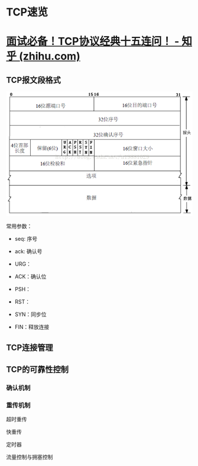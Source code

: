 # TCP速览

# [面试必备！TCP协议经典十五连问！ - 知乎 (zhihu.com)](https://zhuanlan.zhihu.com/p/388704023)

## TCP报文段格式

![](./static/tcp报文格式段.png)

常用参数：

- seq: 序号

- ack: 确认号

- URG：

- ACK：确认位

- PSH：

- RST：

- SYN：同步位

- FIN：释放连接

  

## TCP连接管理

## TCP的可靠性控制

### 确认机制

### 重传机制

超时重传

快重传

定时器

流量控制与拥塞控制



